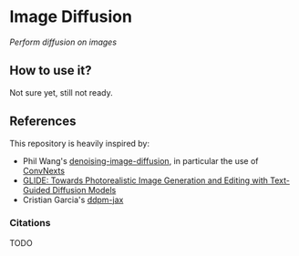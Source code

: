 # Image Diffusion

_Perform diffusion on images_

## How to use it?

Not sure yet, still not ready.

## References

This repository is heavily inspired by:

* Phil Wang's [denoising-image-diffusion](https://github.com/lucidrains/denoising-diffusion-pytorch), in particular the use of [ConvNexts](https://arxiv.org/abs/2201.03545)
* [GLIDE: Towards Photorealistic Image Generation and Editing with Text-Guided Diffusion Models](https://arxiv.org/abs/2112.10741)
* Cristian Garcia's [ddpm-jax](https://github.com/cgarciae/ddpm-jax)

### Citations

TODO
